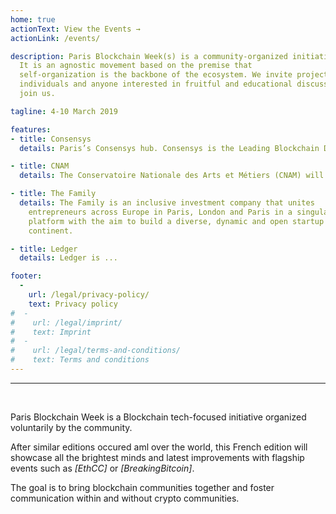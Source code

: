 ```yaml
---
home: true
actionText: View the Events →
actionLink: /events/

description: Paris Blockchain Week(s) is a community-organized initiative.
  It is an agnostic movement based on the premise that
  self-organization is the backbone of the ecosystem. We invite projects,
  individuals and anyone interested in fruitful and educational discussions to
  join us.

tagline: 4-10 March 2019

features:
- title: Consensys
  details: Paris’s Consensys hub. Consensys is the Leading Blockchain Development Studio in the World. Now present in 6continents, counting 1000+ employees and 50+ startups (spokes), its French office is one of its European hub. 

- title: CNAM
  details: The Conservatoire Nationale des Arts et Métiers (CNAM) will host EthCC. At the center of Paris, CNAM features 4 massive amphitheatres, workshop rooms and... a church.

- title: The Family
  details: The Family is an inclusive investment company that unites
    entrepreneurs across Europe in Paris, London and Paris in a singular
    platform with the aim to build a diverse, dynamic and open startup
    continent.

- title: Ledger
  details: Ledger is ...

footer:
  -
    url: /legal/privacy-policy/
    text: Privacy policy
#  -
#    url: /legal/imprint/
#    text: Imprint
#  -
#    url: /legal/terms-and-conditions/
#    text: Terms and conditions
---
```


<hr /><br />

Paris Blockchain Week is a Blockchain tech-focused initiative organized voluntarily by the community.

After similar editions occured aml over the world, this French edition will showcase all the brightest minds and latest improvements with flagship events such as _[EthCC]_ or _[BreakingBitcoin]_.

The goal is to bring blockchain communities together and foster communication within and without crypto communities.
<br />
